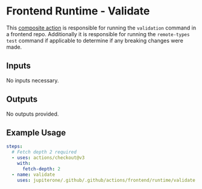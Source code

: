 # Frontend Runtime - Validate

This [composite action](./action.yml) is responsible for running the `validation` command in a frontend repo. Additionally it is responsible for running the `remote-types test` command if applicable to determine if any breaking changes were made.

## Inputs

No inputs necessary.                                                       

## Outputs

No outputs provided.

## Example Usage

```yaml
steps:
  # Fetch depth 2 required
  - uses: actions/checkout@v3
    with:
      fetch-depth: 2
  - name: validate
    uses: jupiterone/.github/.github/actions/frontend/runtime/validate
```
